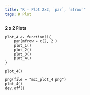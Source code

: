 ```yaml
---
title: "R - Plot 2x2, `par`, `mfrow`"
tags: R Plot
---
```


**2 x 2 Plots**

```{r}
plot_4 <- function(){
    par(mfrow = c(2, 2))
    plot_1()
    plot_2()
    plot_3()
    plot_4()
}

plot_4()

png(file = "mcc_plot_4.png")
plot_4()
dev.off()
```
